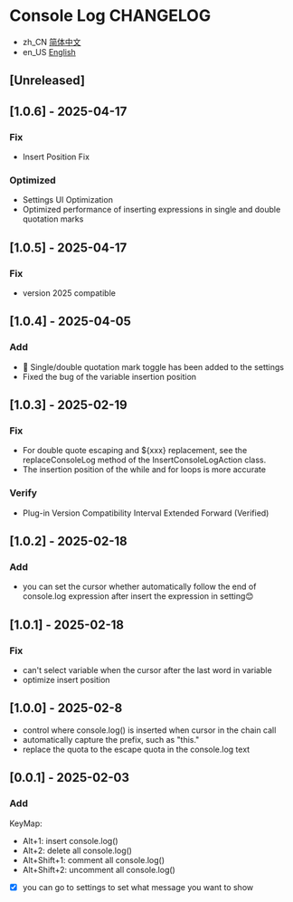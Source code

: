 <!-- Keep a Changelog guide -> https://keepachangelog.com -->
# Console Log CHANGELOG
- zh_CN [简体中文](./CHANGELOG.md)
- en_US [English](./CHANGELOG.en_US.md)

## [Unreleased]

## [1.0.6] - 2025-04-17

### Fix
- Insert Position Fix

### Optimized
- Settings UI Optimization
- Optimized performance of inserting expressions in single and double quotation marks

## [1.0.5] - 2025-04-17

### Fix
- version 2025 compatible

## [1.0.4] - 2025-04-05

### Add
- 🎉 Single/double quotation mark toggle has been added to the settings
- Fixed the bug of the variable insertion position

## [1.0.3] - 2025-02-19

### Fix
- For double quote escaping and ${xxx} replacement, see the replaceConsoleLog method of the InsertConsoleLogAction class.
- The insertion position of the while and for loops is more accurate

### Verify
- Plug-in Version Compatibility Interval Extended Forward (Verified)

## [1.0.2] - 2025-02-18

### Add
- you can set the cursor whether automatically follow the end of console.log expression 
after insert the expression in setting😊

## [1.0.1] - 2025-02-18

### Fix
- can't select variable when the cursor after the last word in variable
- optimize insert position

## [1.0.0] - 2025-02-8

- control where console.log() is inserted when cursor in the chain call
- automatically capture the prefix, such as "this."
- replace the quota to the escape quota in the console.log text  

## [0.0.1] - 2025-02-03

### Add

KeyMap:
- Alt+1: insert console.log()
- Alt+2: delete all console.log()
- Alt+Shift+1: comment all console.log()
- Alt+Shift+2: uncomment all console.log()

- [x] you can go to settings to set what message you want to show